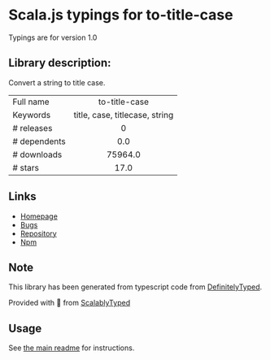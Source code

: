 
# Scala.js typings for to-title-case

Typings are for version 1.0

## Library description:
Convert a string to title case.

|                    |                 |
| ------------------ | :-------------: |
| Full name          | to-title-case |
| Keywords           | title, case, titlecase, string |
| # releases         | 0 |
| # dependents       | 0.0 |
| # downloads        | 75964.0 |
| # stars            | 17.0 |

## Links
- [Homepage](https://github.com/ianstormtaylor/to-title-case)
- [Bugs](https://github.com/ianstormtaylor/to-title-case/issues)
- [Repository](https://github.com/ianstormtaylor/to-title-case)
- [Npm](https://www.npmjs.com/package/to-title-case)
    


## Note
This library has been generated from typescript code from [DefinitelyTyped](https://definitelytyped.org).

Provided with :purple_heart: from [ScalablyTyped](https://github.com/oyvindberg/ScalablyTyped)

## Usage
See [the main readme](../../readme.md) for instructions.


